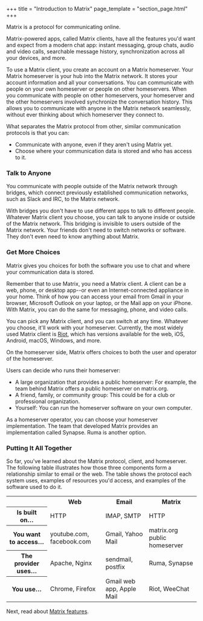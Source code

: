 +++
title = "Introduction to Matrix"
page_template = "section_page.html"
+++

Matrix is a protocol for communicating online.

Matrix-powered apps, called Matrix clients, have all the features you'd want and expect from a modern chat app: instant messaging, group chats, audio and video calls, searchable message history, synchronization across all your devices, and more.

To use a Matrix client, you create an account on a Matrix homeserver.
Your Matrix homeserver is your hub into the Matrix network.
It stores your account information and all your conversations.
You can communicate with people on your own homeserver or people on other homeservers.
When you communicate with people on other homeservers, your homeserver and the other homeservers involved synchronize the conversation history.
This allows you to communicate with anyone in the Matrix network seamlessly, without ever thinking about which homeserver they connect to.

What separates the Matrix protocol from other, similar communication protocols is that you can:

* Communicate with anyone, even if they aren't using Matrix yet.
* Choose where your communication data is stored and who has access to it.

### Talk to Anyone

You communicate with people outside of the Matrix network through bridges, which connect previously established communication networks, such as Slack and IRC, to the Matrix network.

With bridges you don't have to use different apps to talk to different people.
Whatever Matrix client you choose, you can talk to anyone inside or outside of the Matrix network.
This bridging is invisible to users outside of the Matrix network. Your friends don't need to switch networks or software.
They don't even need to know anything about Matrix.

### Get More Choices

Matrix gives you choices for both the software you use to chat and where your communication data is stored.

Remember that to use Matrix, you need a Matrix client.
A client can be a web, phone, or desktop app--or even an Internet-connected appliance in your home.
Think of how you can access your email from Gmail in your browser, Microsoft Outlook on your laptop, or the Mail app on your iPhone.
With Matrix, you can do the same for messaging, phone, and video calls.

You can pick any Matrix client, and you can switch at any time.
Whatever you choose, it'll work with your homeserver.
Currently, the most widely used Matrix client is [Riot](https://riot.im/), which has versions available for the web, iOS, Android, macOS, Windows, and more.

On the homeserver side, Matrix offers choices to both the user and operator of the homeserver.

Users can decide who runs their homeserver:

* A large organization that provides a public homeserver: For example, the team behind Matrix offers a public homeserver on matrix.org.
* A friend, family, or community group: This could be for a club or professional organization.
* Yourself: You can run the homeserver software on your own computer.

As a homeserver operator, you can choose your homeserver implementation.
The team that developed Matrix provides an implementation called Synapse.
Ruma is another option.

### Putting It All Together

So far, you've learned about the Matrix protocol, client, and homeserver.
The following table illustrates how those three components form a relationship similar to email or the web.
The table shows the protocol each system uses, examples of resources you'd access, and examples of the software used to do it.

<div class="table-responsive">
  <table class="table table-bordered">
    <tr>
      <th></th>
      <th>Web</th>
      <th>Email</th>
      <th>Matrix</th>
    </tr>
    <tr>
      <th>Is built on…</th>
      <td>HTTP</td>
      <td>IMAP, SMTP</td>
      <td>HTTP</td>
    </tr>
    <tr>
      <th>You want to access…</th>
      <td>youtube.com, facebook.com</td>
      <td>Gmail, Yahoo Mail</td>
      <td>matrix.org public homeserver</td>
    </tr>
    <tr>
      <th>The provider uses…</th>
      <td>Apache, Nginx</td>
      <td>sendmail, postfix</td>
      <td>Ruma, Synapse</td>
    </tr>
    <tr>
      <th>You use…</th>
      <td>Chrome, Firefox</td>
      <td>Gmail web app, Apple Mail</td>
      <td>Riot, WeeChat</td>
    </tr>
  </table>
</div>

Next, read about [Matrix features](/docs/matrix/features/).

